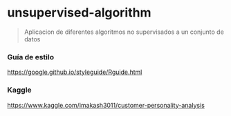 # unsupervised-algorithm

> Aplicacion de diferentes algoritmos no supervisados a un conjunto de datos

### Guía de estilo
https://google.github.io/styleguide/Rguide.html

### Kaggle
https://www.kaggle.com/imakash3011/customer-personality-analysis